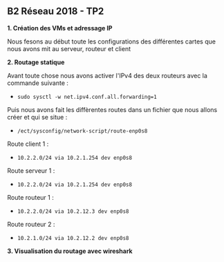 ## B2 Réseau 2018 - TP2

**1. Création des VMs et adressage IP**

Nous fesons au début toute les configurations des différentes cartes que nous avons mit au serveur, routeur et client

**2. Routage statique**

Avant toute chose nous avons activer l'IPv4 des deux routeurs avec la commande suivante :
    
   * ```sudo sysctl -w net.ipv4.conf.all.forwarding=1``` 

Puis nous avons fait les diffèrentes routes dans un fichier que nous allons créer et qui se situe :
    
   * ``/ect/sysconfig/network-script/route-enp0s8``
 
Route client 1 :
    
   * ``10.2.2.0/24 via 10.2.1.254 dev enp0s8``

Route serveur 1 :
    
   * ``10.2.2.0/24 via 10.2.1.254 dev enp0s8``

Route routeur 1 :
    
   * ``10.2.2.0/24 via 10.2.12.3 dev enp0s8``

Route routeur 2 :
    
   * ``10.2.1.0/24 via 10.2.12.2 dev enp0s8``

**3. Visualisation du routage avec wireshark**

